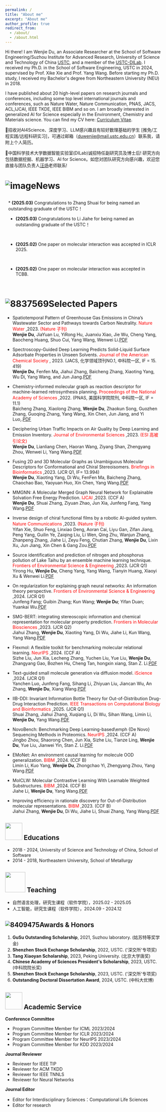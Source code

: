 ```yaml
---
permalink: /
title: "About me"
excerpt: "About me"
author_profile: true
redirect_from: 
  - /about/
  - /about.html
---
```


<!-- <a href="#1005">跳转到底部</a> -->

Hi there! I am Wenjie Du, an Associate Researcher at the School of Software Engineering/Suzhou Institute for Advanced Research, University of Science and Technology of China [USTC](https://www.ustc.edu.cn/), and a member of the [USTC-DILab](https://di.ustc.edu.cn/main.htm). I received my Ph.D. in the School of Software Engineering, USTC in 2024, supervised by Prof. Xike Xie and Prof. Yang Wang. Before starting my Ph.D. study, I received my Bachelor's degree from Northeastern University (NEU) in 2018. 

I have published about 20 high-level papers on research journals and conferences, including some top level international journals and conferences, such as Nature Water, Nature Communication, PNAS, JACS, ACL,IJCAI, IEEE TKDE, IEEE BIBM and so on. I am broadly interested in generalized AI for Science especially in the Environment, Chemistry and Materials science. You can find my CV here: [Curriculum Vitae](https://github.com/invokerqwer/duwenjie.github.io/blob/master/assets/Curriculum_Vitae.pdf).

🌟招收对AI4Science、深度学习、LLM感兴趣且有较好数理基础的学生 [推免/工程实践/远程科研实习]，可通过邮箱（duwenjie@mail.ustc.edu.cn）联系我，请附上个人简历。

🌟中国科学技术大学数据智能实验室(DILab)诚招特任副研究员及博士后! 研究方向包括数据挖掘、机器学习、AI for Science。如您对团队研究方向感兴趣，欢迎您直接与团队负责人[汪炀](http://staff.ustc.edu.cn/~angyan/index.html)老师联系!

<!-- Hiring: We are actively seeking funded visiting students, research assistant and self-motivated Ph.D. students. Since July 2022, almost every visiting student who worked with me has published papers at top conferences such as ICML, NeurIPS, and ICLR during their visit. If you are interested, please don't hesitate to contact me via Email:duwenjie@mail.ustc.edu.cn, [WeChat](https://github.com/invokerqwer/duwenjie.github.io/blob/master/images/Wechat.png). -->

<div ID="News"></div>

![image](https://github.com/invokerqwer/duwenjie.github.io/assets/37833843/1451e620-ab2b-4c0e-bb43-4998e4720915)News
======
<div style="max-height: 250px; overflow-y: auto; padding: 10px; white-space: normal;">
* <strong>(2025.03)</strong> Congratulations to Zhang Shuai for being named an outstanding graduate of the USTC！
<br>

* <strong>(2025.03)</strong> Congratulations to Li Jiahe for being named an outstanding graduate of the USTC！
<br>
  
* <strong>(2025.02)</strong> One paper on molecular interaction was accepted in ICLR 2025.
<br>
  
* <strong>(2025.02)</strong> One paper on molecular interaction was accepted in TCBB.
<br>

* <strong>(2024.11)</strong> Congratulations to Li Xuqiang for winning the National Scholarship！
<br>

* <strong>(2024.08)</strong> One paper on molecular property prediction was accepted in BIBM 2024.
<br>

* <strong>(2024.06)</strong> I received the “Outstanding Doctoral Dissertation Award” in USTC.
<br>

* <strong>(2024.06)</strong> My paper titled “Source identification and prediction of nitrogen and phosphorus pollution of Lake Taihu by an ensemble machine learning technique” is selected as the best paper (top 3/301). 
<br>

* <strong>(2024.05)</strong> One paper on molecular interaction was accepted in ACL 2024.
<br>

* <strong>(2024.05)</strong> One paper on molecular interaction was accepted in IJCAI 2024.
<br>

* <strong>(2024.05)</strong> Successfully passed the "ghFund" review and was selected as "Outstanding" in Tianjin.
<br>

* <strong>(2024.05)</strong> Successfully defended the doctoral dissertation.

</div>

<br>

<div ID="Selected"></div>


![8837569](https://github.com/invokerqwer/duwenjie.github.io/assets/37833843/8848a837-62ab-4a9b-a1e1-6fa067a46774)Selected Papers
======
*  Spatiotemporal Pattern of Greenhouse Gas Emissions in China’s Wastewater Sector and Pathways towards Carbon Neutrality. <font color='red'> Nature Water </font>,2023. <font color='red'> (Nature 子刊) </font><br/>
   **Wenjie Du**, JiaYuan Lu, YiRong Hu, Juanxiu Xiao, Jie Wu, Cheng Yang, Baocheng Huang, Shuo Cui, Yang Wang, Wenwei Li.[PDF](https://www.nature.com/articles/s44221-022-00021-0)
   
*  Spectroscopy-Guided Deep Learning Predicts Solid-Liquid Surface Adsorbate Properties in Unseen Solvents. <font color='red'> Journal of the American Chemical Society </font>, 2023. (JACS, 化学领域顶刊NO.1, 中科院一区, IF = 15. 419)<br/>
   **Wenjie Du**, Fenfen Ma, Jiahui Zhang, Baicheng Zhang, Xiaoting Yang, Wu Di, Yang Wang, and Jun Jiang.[PDF](https://pubs.acs.org/doi/10.1021/jacs.3c10921)
   
*  Chemistry-informed molecular graph as reaction descriptor for machine-learned retrosynthesis planning. <font color='red'> Proceedings of the National Academy of Sciences </font>,2022. (PNAS, 美国科学院院刊, 中科院一区, IF = 11.1)<br/>
   Baicheng Zhang, Xiaolong Zhang, **Wenjie Du**, Zhaokun Song, Guozhen Zhang, Guoqing Zhang, Yang Wang, Xin Chen, Jun Jiang, and Yi Luo,.[PDF](https://www.pnas.org/doi/full/10.1073/pnas.2212711119)
   
*  Deciphering Urban Traffic Impacts on Air Quality by Deep Learning and Emission Inventory. <font color='red'> Journal of Environmental Sciences </font>,2023. <font color='red'> (ESI 高被引论文) </font><br/>
   **Wenjie Du**, Lianliang Chen, Haoran Wang, Ziyang Shan, Zhengyang Zhou, Wenwei Li, Yang Wang.[PDF](http://home.ustc.edu.cn/~zzy0929/Home/Paper/JESC22_iDeepAir.pdf)
   
*  Fusing 2D and 3D Molecular Graphs as Unambiguous Molecular Descriptors for Conformational and Chiral Stereoisomers. <font color='red'> Briefings in Bioinformatics </font>,2023. (JCR Q1, IF= 13.994)<br/>
   **Wenjie Du**, Xiaoting Yang, Di Wu, FenFen Ma, Baicheng Zhang, Chaochao Bao, Yaoyuan Huo, Xin Chen, Yang Wang.[PDF](https://academic.oup.com/bib/article/24/1/bbac560/6931719)
   
*  MMGNN: A Molecular Merged Graph Neural Network for Explainable Solvation Free Energy Prediction. <font color='red'> IJCAI </font>,2023. (CCF A)<br/>
   **Wenjie Du**, Shuai Zhang, Ziyuan Zhao, Jun Xia, Junfeng Fang, Yang Wang.[PDF](https://www.ijcai.org/proceedings/2024/642)

* Inverse design of chiral functional films by a robotic AI-guided system. <font color='red'> Nature Communications </font>,2023. <font color='red'> (Nature 子刊) </font><br/>
   Yifan Xie, Shuo Feng, Linxiao Deng, Aoran Cai, Liyu Gan, Zifan Jiang, Peng Yang, Guilin Ye, Zaiqing Liu, Li Wen, Qing Zhu, Wanjun Zhang, Zhanpeng Zhang, Jiahe Li, Zeyu Feng, Chutian Zhang, **Wenjie Du**, Lixin Xu, Jun Jiang, Xin Chen & Gang Zou.[PDF](https://www.nature.com/articles/s41467-023-41951-x)

* Source identification and prediction of nitrogen and phosphorus pollution of Lake Taihu by an ensemble machine learning technique. <font color='red'> Frontiers of Environmental Science & Engineering </font>,2023. (JCR Q1)<br/>
   Yirong Hu, **Wenjie Du**, Cheng Yang, Yang Wang, Tianyin Huang, Xiaoyi Xu & Wenwei Li.[PDF](https://link.springer.com/article/10.1007/s11783-023-1655-7)

* On regularization for explaining graph neural networks: An information theory perspective. <font color='red'> Frontiers of Environmental Science & Engineering </font>,2024. (JCR Q1)<br/>
   Junfeng Fang; Guibin Zhang; Kun Wang; **Wenjie Du**; Yifan Duan; Yuankai Wu.[PDF](https://ieeexplore.ieee.org/document/10582518)

* SMG-BERT: integrating stereoscopic information and chemical representation for molecular property prediction. <font color='red'> Frontiers in Molecular Biosciences </font>,2023. (JCR Q2)<br/>
   Jiahui Zhang, **Wenjie Du**, Xiaoting Yang, Di Wu, Jiahe Li, Kun Wang, Yang Wang.[PDF](https://pubmed.ncbi.nlm.nih.gov/37457837/)

* Flexmol: A flexible toolkit for benchmarking molecular relational learning. <font color='red'> NeurIPS </font>,2024. (CCF A)<br/>
   Sizhe Liu, Jun Xia, Lecheng Zhang, Yuchen Liu, Yue Liu, **Wenjie Du**, Zhangyang Gao, Bozhen Hu, Cheng Tan, hongxin xiang, Stan Z. Li.[PDF](https://neurips.cc/virtual/2024/poster/97484)

* Text-guided small molecule generation via diffusion model. <font color='red'> iScience </font>,2024. (JCR Q1)<br/>
   Yanchen Luo, Junfeng Fang, Sihang Li, Zhiyuan Liu, Jiancan Wu, An Zhang, **Wenjie Du**, Xiang Wang.[PDF](https://www.cell.com/iscience/fulltext/S2589-0042(24)02217-X)

* IIB-DDI: Invariant Information Bottle Theory for Out-of-Distribution Drug-Drug Interaction Prediction. <font color='red'> IEEE Transactions on Computational Biology and Bioinformatics </font>,2025. (JCR Q1)<br/>
   Shuai Zhang, Jiahui Zhang, Xuqiang Li, Di Wu, Sihan Wang, Limin Li, **Wenjie Du**, Yang Wang.[PDF](https://www.computer.org/csdl/journal/bb/5555/01/10896805/24PzAjPPcl2)

* NovoBench: Benchmarking Deep Learning-based\emph {De Novo} Sequencing Methods in Proteomics. <font color='red'> NeurIPS </font>,2024. (CCF A)<br/>
   Jingbo Zhou, Shaorong Chen, Jun Xia, Sizhe Liu, Tianze Ling, **Wenjie Du**, Yue Liu, Jianwei Yin, Stan Z. Li.[PDF](https://openreview.net/forum?id=RQlbMrA5XL#discussion)

* EMoNet: An environment causal learning for molecule OOD generalization. <font color='red'> BIBM </font>,2024. (CCF B)<br/>
   Limin Li, Kuo Yang, **Wenjie Du**, Zhongchao Yi, Zhengyang Zhou, Yang Wang.[PDF](https://www.computer.org/csdl/proceedings-article/bibm/2024/10822221/23oniKpw2ha)


* MolCLW: Molecular Contrastive Learning With Learnable Weighted Substructures. <font color='red'> BIBM </font>,2024. (CCF B)<br/>
   Jiahe Li, **Wenjie Du**, Yang Wang.[PDF](https://ieeexplore.ieee.org/document/10822075)

* Improving efficiency in rationale discovery for Out-of-Distribution molecular representations. <font color='red'> BIBM </font>,2023. (CCF B)<br/>
   Jiahui Zhang, **Wenjie Du**, Di Wu, Jiahe Li, Shuai Zhang, Yang Wang.[PDF](https://ieeexplore.ieee.org/document/10386058)




<div ID="Educations"></div>

<img src="../duwenjie.github.io/images/edu.png" height="55" width="55"/> Educations
------
* 2018 - 2024, University of Science and Technology of China, School of Software
* 2014 - 2018, Northeastern University, School of Metallurgy
<!--
2018年 - 2024年， 中国科学技术大学，软件学院
2014年 - 2018年， 东北大学，冶金学院
-->

<div ID="Teaching"></div>

<img src="../duwenjie.github.io/images/tea.png" height="65" width="65"/> Teaching
------
* 自然语言处理，研究生课程（软件学院），2025.02 - 2025.05
* 人工智能，研究生课程（软件学院），2024.09 - 2024.12

<div ID="Awards"></div>

![8409475](https://github.com/invokerqwer/duwenjie.github.io/assets/37833843/b7e0b364-cd83-4b8f-ae79-1019a2815581)Awards & Honors
------
1. **GuSu Outstanding Scholarship**, 2021, Suzhou laboratory. (姑苏特等奖学金)
2. **Shenzhen Stock Exchange Scholarship**, 2022, USTC. ('深交所'专项奖)
3. **Tang Xiaoyan Scholarship**, 2023, Peking University. (北京大学唐奖)
4. **Chinese Academy of Sciences President's Scholarship**, 2023, USTC.(中科院院长奖)
5. **Shenzhen Stock Exchange Scholarship**, 2023, USTC. ('深交所'专项奖)
6. **Outstanding Doctoral Dissertation Award**, 2024, USTC. (中科大优博)

<div ID="Academic"></div>

<img src="../duwenjie.github.io/images/aca.png" height="55" width="55"/> Academic Service
------
**Conference Committee**
* Program Committee Member for ICML 2023/2024
* Program Committee Member for ICLR 2023/2024
* Program Committee Member for NeurIPS 2023/2024
* Program Committee Member for KDD 2023/2024

**Journal Reviewer**
* Reviewer for IEEE TIP
* Reviewer for ACM TKDD
* Reviewer for IEEE TNNLS
* Reviewer for Neural Networks

**Journal Editor**
* Editor for Interdisciplinary Sciences：Computational Life Sciences
* Editor for research 

<!--:Academic Service
------
Program Committee Member:
Conferences: ICLR, ICML, NeurIPS, CVPR, KDD,  etc.

Journal Reviewer: IEEE TIP, ACM TKDD, IEEE TNNLS, Neural Networks, etc.


<h2 ID="1005">这里是底部</h2> -->


